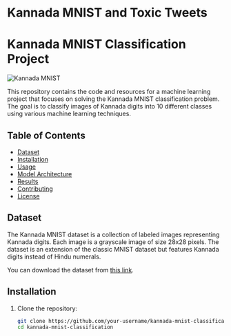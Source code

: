 # Kannada MNIST and Toxic Tweets
# Kannada MNIST Classification Project

![Kannada MNIST](kannada_mnist_sample.png) <!-- You can add a sample image here -->

This repository contains the code and resources for a machine learning project that focuses on solving the Kannada MNIST classification problem. The goal is to classify images of Kannada digits into 10 different classes using various machine learning techniques.

## Table of Contents

- [Dataset](#dataset)
- [Installation](#installation)
- [Usage](#usage)
- [Model Architecture](#model-architecture)
- [Results](#results)
- [Contributing](#contributing)
- [License](#license)

## Dataset

The Kannada MNIST dataset is a collection of labeled images representing Kannada digits. Each image is a grayscale image of size 28x28 pixels. The dataset is an extension of the classic MNIST dataset but features Kannada digits instead of Hindu numerals.

You can download the dataset from [this link](insert_link_here).

## Installation

1. Clone the repository:

   ```bash
   git clone https://github.com/your-username/kannada-mnist-classification.git
   cd kannada-mnist-classification
